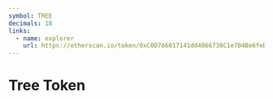 ```yaml
---
symbol: TREE
decimals: 18
links:
  - name: explorer
    url: https://etherscan.io/token/0xC0D766017141dd4866738C1e704Be6feDc97B904
---
```


# Tree Token

